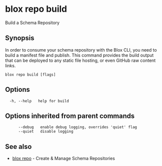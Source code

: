 # blox repo build

Build a Schema Repository

## Synopsis

In order to consume your schema repository with the Blox CLI, you
need to build a manifest file and publish. This command provides the build output
that can be deployed to any static file hosting, or even GitHub raw content links.

```
blox repo build [flags]
```

## Options

```
  -h, --help   help for build
```

## Options inherited from parent commands

```
      --debug   enable debug logging, overrides 'quiet' flag
      --quiet   disable logging
```

## See also

* [blox repo](/cmd/blox_repo)	 - Create & Manage Schema Repositories

